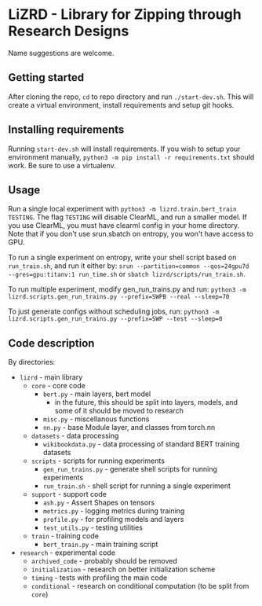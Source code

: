 # LiZRD - Library for Zipping through Research Designs

Name suggestions are welcome.

## Getting started
After cloning the repo, `cd` to repo directory and run `./start-dev.sh`. This will create a virtual environment, install requirements and setup git hooks.

## Installing requirements

Running `start-dev.sh` will install requirements. If you wish to setup your environment manually, `python3 -m pip install -r requirements.txt` should work. Be sure to use a virtualenv.

## Usage
Run a single local experiment with `python3 -m lizrd.train.bert_train TESTING`. The flag `TESTING` will disable ClearML, and run a smaller model.
If you use ClearML, you must have clearml config in your home directory. Note that if you don't use srun.sbatch on entropy, you won't have access to GPU.

To run a single experiment on entropy, write your shell script based on `run_train.sh`, and run it either by:
`srun --partition=common --qos=24gpu7d --gres=gpu:titanv:1 run_time.sh`
or `sbatch lizrd/scripts/run_train.sh`.

To run multiple experiment, modify gen_run_trains.py and run:
`python3 -m lizrd.scripts.gen_run_trains.py --prefix=SWPB --real --sleep=70`

To just generate configs without scheduling jobs, run:
`python3 -m lizrd.scripts.gen_run_trains.py --prefix=SWP --test --sleep=0`

## Code description

By directories:
* `lizrd` - main library
  * `core` - core code
    * `bert.py` - main layers, bert model
      * in the future, this should be split into layers, models, and some of it should be moved to research
    * `misc.py` - miscellanous functions
    * `nn.py` - base Module layer, and classes from torch.nn
  * `datasets` - data processing
    * `wikibookdata.py` - data processing of standard BERT training datasets
  * `scripts` - scripts for running experiments
    * `gen_run_trains.py` - generate shell scripts for running experiments
    * `run_train.sh` - shell script for running a single experiment
  * `support` - support code
    * `ash.py` - Assert Shapes on tensors
    * `metrics.py` - logging metrics during training
    * `profile.py` - for profiling models and layers
    * `test_utils.py` - testing utilities
  * `train` - training code
    * `bert_train.py` - main training script
* `research` - experimental code
    * `archived_code` - probably should be removed
    * `initialization` - research on better initialization scheme
    * `timing` - tests with profiling the main code
    * `conditional` - research on conditional computation (to be split from `core`)
